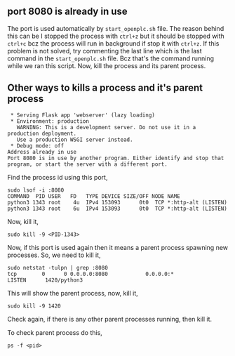 
## port 8080 is already in use
The port is used automatically by `start_openplc.sh` file. The reason behind this can be I stopped the process with `ctrl+z` but it should be stopped with `ctrl+c` bcz the process will run in background if stop it with `ctrl+z`.
If this problem is not solved, try commenting the last line which is the last command in the `start_openplc.sh` file. Bcz that's the command running while we ran this script. Now, kill the process and its parent process.

## Other ways to kills a process and it's parent process
```
 * Serving Flask app 'webserver' (lazy loading)
 * Environment: production
   WARNING: This is a development server. Do not use it in a production deployment.
   Use a production WSGI server instead.
 * Debug mode: off
Address already in use
Port 8080 is in use by another program. Either identify and stop that program, or start the server with a different port.
```

Find the process id using this port,
```
sudo lsof -i :8080
COMMAND  PID USER   FD   TYPE DEVICE SIZE/OFF NODE NAME
python3 1343 root    4u  IPv4 153093      0t0  TCP *:http-alt (LISTEN)
python3 1343 root    6u  IPv4 153093      0t0  TCP *:http-alt (LISTEN)
```

Now, kill it,
```
sudo kill -9 <PID-1343>
```

Now, if this port is used again then it means a parent process spawning new processes. So, we need to kill it,
```
sudo netstat -tulpn | grep :8080
tcp        0      0 0.0.0.0:8080            0.0.0.0:*               LISTEN      1420/python3
```
This will show the parent process, now, kill it,
```
sudo kill -9 1420
```

Check again, if there is any other parent processes running, then kill it. 

To check parent process do this,
```
ps -f <pid>
```
